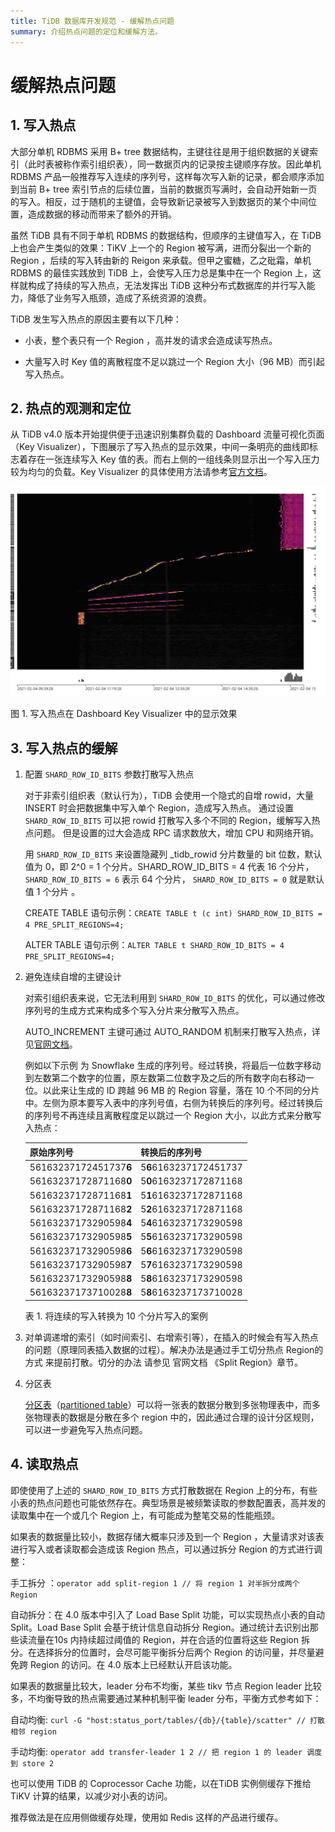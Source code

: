 ```yaml
---
title: TiDB 数据库开发规范 - 缓解热点问题
summary: 介绍热点问题的定位和缓解方法。
---
```



# 缓解热点问题

## 1. 写入热点

大部分单机 RDBMS 采用 B+ tree 数据结构，主键往往是用于组织数据的关键索引（此时表被称作索引组织表），同一数据页内的记录按主键顺序存放。因此单机 RDBMS 产品一般推荐写入连续的序列号，这样每次写入新的记录，都会顺序添加到当前 B+ tree 索引节点的后续位置，当前的数据页写满时，会自动开始新一页的写入。相反，过于随机的主键值，会导致新记录被写入到数据页的某个中间位置，造成数据的移动而带来了额外的开销。

虽然 TiDB 具有不同于单机 RDBMS 的数据结构，但顺序的主键值写入，在 TiDB 上也会产生类似的效果：TiKV 上一个的 Region 被写满，进而分裂出一个新的 Region ，后续的写入转由新的 Reigon 来承载。但甲之蜜糖，乙之砒霜，单机 RDBMS 的最佳实践放到 TiDB 上，会使写入压力总是集中在一个 Region 上，这样就构成了持续的写入热点，无法发挥出 TiDB 这种分布式数据库的并行写入能力，降低了业务写入瓶颈，造成了系统资源的浪费。

TiDB 发生写入热点的原因主要有以下几种：

- 小表，整个表只有一个 Region ，高并发的请求会造成读写热点。

- 大量写入时 Key 值的离散程度不足以跳过一个 Region  大小（96 MB）而引起写入热点。

## 2. 热点的观测和定位

从 TiDB v4.0 版本开始提供便于迅速识别集群负载的 Dashboard 流量可视化页面（Key Visualizer），下图展示了写入热点的显示效果，中间一条明亮的曲线即标志着存在一张连续写入 Key 值的表。而右上侧的一组线条则显示出一个写入压力较为均匀的负载。Key Visualizer 的具体使用方法请参考[官方文档](https://docs.pingcap.com/zh/tidb/stable/dashboard-key-visualizer)。

![热力图](../../media/hot_issue.png)

图 1. 写入热点在 Dashboard Key Visualizer 中的显示效果

## 3. 写入热点的缓解

1. 配置 `SHARD_ROW_ID_BITS` 参数打散写入热点

    对于非索引组织表（默认行为），TiDB 会使用一个隐式的自增 rowid，大量 INSERT 时会把数据集中写入单个 Region，造成写入热点。 通过设置 `SHARD_ROW_ID_BITS` 可以把 rowid 打散写入多个不同的 Region，缓解写入热点问题。 但是设置的过大会造成 RPC 请求数放大，增加 CPU 和网络开销。
    
    用 `SHARD_ROW_ID_BITS` 来设置隐藏列 \_tidb_rowid 分片数量的 bit 位数，默认值为 0，即 2\^0 = 1 个分片。SHARD_ROW_ID_BITS = 4 代表 16 个分片， `SHARD_ROW_ID_BITS = 6` 表示 64 个分片， `SHARD_ROW_ID_BITS = 0` 就是默认值 1 个分片 。
    
    CREATE TABLE 语句示例：`CREATE TABLE t (c int) SHARD_ROW_ID_BITS = 4 PRE_SPLIT_REGIONS=4;`
    
    ALTER TABLE 语句示例：`ALTER TABLE t SHARD_ROW_ID_BITS = 4 PRE_SPLIT_REGIONS=4;`
2. 避免连续自增的主键设计

    对索引组织表来说，它无法利用到 `SHARD_ROW_ID_BITS` 的优化，可以通过修改序列号的生成方式来构成多个写入分片来分散写入热点。
    
    AUTO_INCREMENT 主键可通过 AUTO_RANDOM 机制来打散写入热点，详见[官网文档](https://docs.pingcap.com/zh/tidb/v4.0/troubleshoot-hot-spot-issues#使用-auto_random-处理自增主键热点表)。
    
    例如以下示例 为 Snowflake 生成的序列号。经过转换，将最后一位数字移动到左数第二个数字的位置，原左数第二位数字及之后的所有数字向右移动一位。以此来让生成的 ID 跨越 96 MB 的 Region 容量，落在 10 个不同的分片中。左侧为原本要写入表中的序列号值，右侧为转换后的序列号。经过转换后的序列号不再连续且离散程度足以跳过一个 Region 大小，以此方式来分散写入热点：
    
    | 原始序列号             | 转换后的序列号         |
    | ---------------------- | ---------------------- |
    | 56163237172451737**6** | 5**6**6163237172451737 |
    | 56163237172871168**0** | 5**0**6163237172871168 |
    | 56163237172871168**1** | 5**1**6163237172871168 |
    | 56163237172871168**2** | 5**2**6163237172871168 |
    | 56163237173290598**4** | 5**4**6163237173290598 |
    | 56163237173290598**5** | 5**5**6163237173290598 |
    | 56163237173290598**6** | 5**6**6163237173290598 |
    | 56163237173290598**7** | 5**7**6163237173290598 |
    | 56163237173290598**8** | 5**8**6163237173290598 |
    | 56163237173710028**8** | 5**8**6163237173710028 |
    
    表 1. 将连续的写入转换为 10 个分片写入的案例

3. 对单调递增的索引（如时间索引、右增索引等），在插入的时候会有写入热点的问题（原理同表插入数据的过程）。解决办法是通过手工切分热点 Region的方式 来提前打散。切分的办法 请参见 官网文档 《Split Region》章节。

4. 分区表

    [分区表](https://docs.pingcap.com/zh/tidb/stable/partitioned-table#%E5%88%86%E5%8C%BA%E8%A1%A8)（[partitioned table](https://docs.pingcap.com/tidb/stable/partitioned-table)）可以将一张表的数据分散到多张物理表中，而多张物理表的数据是分散在多个 region 中的，因此通过合理的设计分区规则，可以进一步避免写入热点问题。

## 4. 读取热点

即使使用了上述的 `SHARD_ROW_ID_BITS` 方式打散数据在 Region 上的分布，有些小表的热点问题也可能依然存在。典型场景是被频繁读取的参数配置表，高并发的读取集中在一个或几个 Region 上，有可能成为整笔交易的性能瓶颈。

如果表的数据量比较小，数据存储大概率只涉及到一个 Region ，大量请求对该表进行写入或者读取都会造成该 Region 热点，可以通过拆分 Region 的方式进行调整：

手工拆分 ：`operator add split-region 1 // 将 region 1 对半拆分成两个 Region`

自动拆分：在 4.0 版本中引入了 Load Base Split 功能，可以实现热点小表的自动 Split。Load Base Split 会基于统计信息自动拆分 Region。通过统计去识别出那些读流量在10s 内持续超过阈值的 Region，并在合适的位置将这些 Region 拆分。在选择拆分的位置时，会尽可能平衡拆分后两个 Region 的访问量，并尽量避免跨 Region 的访问。在 4.0 版本上已经默认开启该功能。

如果表的数据量比较大，leader 分布不均衡，某些 tikv 节点 Region leader 比较多，不均衡导致的热点需要通过某种机制平衡 leader 分布，平衡方式参考如下：

自动均衡: `curl -G "host:status_port/tables/{db}/{table}/scatter" // 打散相邻 region`

手动均衡: `operator add transfer-leader 1 2 // 把 region 1 的 leader 调度到 store 2`

也可以使用 TiDB 的 Coprocessor Cache 功能，以在TiDB 实例侧缓存下推给 TiKV 计算的结果，以减少对小表的访问。

推荐做法是在应用侧做缓存处理，使用如 Redis 这样的产品进行缓存。
